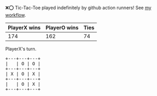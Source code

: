 :x::o: Tic-Tac-Toe played indefinitely by github action runners! See [my workflow](.github/workflows/play.yaml).

|PlayerX wins|PlayerO wins|Ties|
|-|-|-|
|174|162|74|

PlayerX's turn.

<pre>
+---+---+---+
|   | O | O |
+---+---+---+
| X | O | X |
+---+---+---+
|   | O | X |
+---+---+---+
</pre>